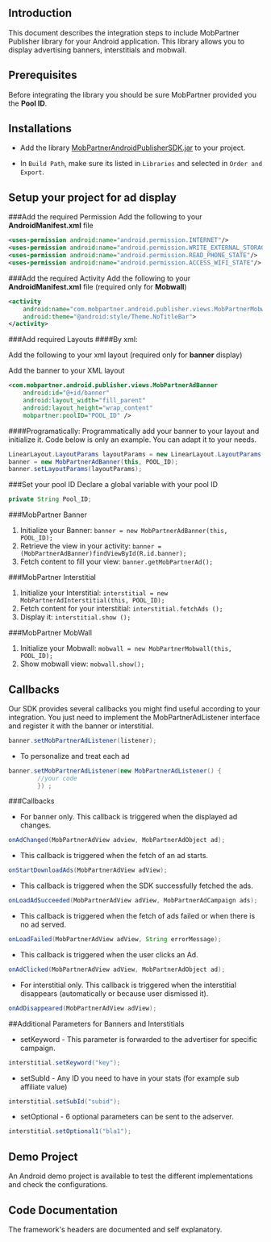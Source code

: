 ## Introduction
This document describes the integration steps to include MobPartner Publisher library for your Android application.
This library allows you to display advertising banners, interstitials and mobwall.

## Prerequisites
Before integrating the library you should be sure MobPartner provided you the **Pool ID**.

## Installations

- Add the library [MobPartnerAndroidPublisherSDK.jar](MobPartnerAndroidPublisherSDK.jar) to your project.

- In `Build Path`, make sure its listed in `Libraries` and selected in `Order and Export`.


## Setup your project for ad display


###Add the required Permission
Add the following to your **AndroidManifest.xml** file

```xml
<uses-permission android:name="android.permission.INTERNET"/>
<uses-permission android:name="android.permission.WRITE_EXTERNAL_STORAGE"/>
<uses-permission android:name="android.permission.READ_PHONE_STATE"/>
<uses-permission android:name="android.permission.ACCESS_WIFI_STATE"/>
```

###Add the required Activity
Add the following to your **AndroidManifest.xml** file (required only for **Mobwall**)
```xml
<activity
	android:name="com.mobpartner.android.publisher.views.MobPartnerMobwallActivity"
	android:theme="@android:style/Theme.NoTitleBar">
</activity>
```

###Add required Layouts
####By xml:

Add the following to your xml layout (required only for **banner** display)

Add the banner to your XML layout 

```xml
<com.mobpartner.android.publisher.views.MobPartnerAdBanner
    android:id="@+id/banner"
    android:layout_width="fill_parent"
    android:layout_height="wrap_content"
    mobpartner:poolID="POOL_ID" />
```

####Programatically:
Programmatically add your banner to your layout and initialize it. Code below is only an example. You can adapt it to your needs.

```java
LinearLayout.LayoutParams layoutParams = new LinearLayout.LayoutParams(FrameLayout.LayoutParams.FILL_PARENT, FrameLayout.LayoutParams.WRAP_CONTENT);
banner = new MobPartnerAdBanner(this, POOL_ID);
banner.setLayoutParams(layoutParams); 
```

###Set your pool ID
Declare a global variable with your pool ID

```java
private String Pool_ID;
```

###MobPartner Banner

1. Initialize your Banner: `banner = new MobPartnerAdBanner(this, POOL_ID);`
2. Retrieve the view in your activity: `banner = (MobPartnerAdBanner)findViewById(R.id.banner); `
3. Fetch content to fill your view: `banner.getMobPartnerAd();`


###MobPartner Interstitial

1. Initialize your Interstitial: `interstitial = new MobPartnerAdInterstitial(this, POOL_ID);`
2. Fetch content for your interstitial: `interstitial.fetchAds ();`
3. Display it: `interstitial.show ();`


###MobPartner MobWall
1. Initialize your Mobwall: `mobwall = new MobPartnerMobwall(this, POOL_ID);`
2. Show mobwall view: `mobwall.show();`


## Callbacks

Our SDK provides several callbacks you might find useful according to your integration.
You just need to implement the MobPartnerAdListener interface and register it with the banner or interstitial. 

```java
banner.setMobPartnerAdListener(listener);
```


- To personalize and treat each ad 

```java
banner.setMobPartnerAdListener(new MobPartnerAdListener() {
		//your code
		}) ;
```


###Callbacks

- For banner only. This callback is triggered when the displayed ad changes.
```java
onAdChanged(MobPartnerAdView adview, MobPartnerAdObject ad);
```

 
- This callback is triggered when the fetch of an ad starts.  
```java
onStartDownloadAds(MobPartnerAdView adView);
```

- This callback is triggered when the SDK successfully fetched the ads.
```java
onLoadAdSucceeded(MobPartnerAdView adView, MobPartnerAdCampaign ads); 
``` 

- This callback is triggered when the fetch of ads failed or when there is no ad served.
```java
onLoadFailed(MobPartnerAdView adView, String errorMessage); 
```
 
- This callback is triggered when the user clicks an Ad.
```java
onAdClicked(MobPartnerAdView adView, MobPartnerAdObject ad);
```

- For interstitial only. This callback is triggered when the interstitial disappears (automatically or because user dismissed it).
```java
onAdDisappeared(MobPartnerAdView adView); 
```




##Additional Parameters for Banners and Interstitials
- setKeyword - This parameter is forwarded to the advertiser for specific campaign.
```java
interstitial.setKeyword("key");
```

- setSubId - Any ID you need to have in your stats (for example sub affiliate value)
```java
interstitial.setSubId("subid");
```

- setOptional - 6 optional parameters can be sent to the adserver.
```java
interstitial.setOptional1("bla1");
```


## Demo Project
An Android demo project is available to test the different implementations and check the configurations. 

## Code Documentation
The framework's headers are documented and self explanatory.

